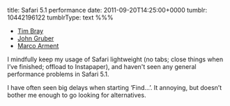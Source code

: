 title: Safari 5.1 performance
date: 2011-09-20T14:25:00+0000
tumblr: 10442196122
tumblrType: text
%%%

- [Tim Bray](http://www.tbray.org/ongoing/When/201x/2011/09/18/Safari)
- [John Gruber](http://daringfireball.net/linked/2011/09/19/safari-regressions)
- [Marco Arment](http://www.marco.org/2011/09/19/tim-bray-safari-breakup)

I mindfully keep my usage of Safari lightweight (no tabs; close things when I’ve finished; offload to Instapaper), and haven't seen any general performance problems in Safari 5.1. 

I have often seen big delays when starting ‘Find…’. It annoying, but doesn’t bother me enough to go looking for alternatives. 
